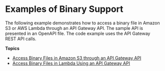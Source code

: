 # Examples of Binary Support<a name="api-gateway-content-encodings-examples"></a>

The following example demonstrates how to access a binary file in Amazon S3 or AWS Lambda through an API Gateway API\. The sample API is presented in an OpenAPI file\. The code example uses the API Gateway REST API calls\.

**Topics**
+ [Access Binary Files in Amazon S3 through an API Gateway API](api-gateway-content-encodings-examples-image-s3.md)
+ [Access Binary Files in Lambda Using an API Gateway API](api-gateway-content-encodings-examples-image-lambda.md)